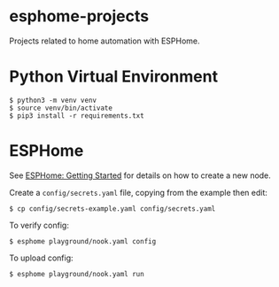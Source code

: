 # esphome-projects

Projects related to home automation with ESPHome.

# Python Virtual Environment

```
$ python3 -m venv venv
$ source venv/bin/activate
$ pip3 install -r requirements.txt
```

# ESPHome

See [ESPHome: Getting Started](https://esphome.io/guides/getting_started_command_line.html) for details on how to create a new node.

Create a `config/secrets.yaml` file, copying from the example then edit:
```
$ cp config/secrets-example.yaml config/secrets.yaml
```

To verify config:
```
$ esphome playground/nook.yaml config
```

To upload config:
```
$ esphome playground/nook.yaml run
```
